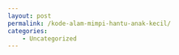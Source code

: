 ```yaml
---
layout: post
permalink: /kode-alam-mimpi-hantu-anak-kecil/
categories:
    - Uncategorized
---
```


